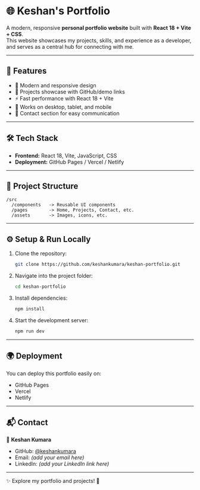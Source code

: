 # 🌐 Keshan's Portfolio

A modern, responsive **personal portfolio website** built with **React 18 + Vite + CSS**.  
This website showcases my projects, skills, and experience as a developer, and serves as a central hub for connecting with me.

---

## 🚀 Features
- 🎨 Modern and responsive design  
- 💼 Projects showcase with GitHub/demo links  
- ⚡ Fast performance with React 18 + Vite  
- 📱 Works on desktop, tablet, and mobile  
- 📧 Contact section for easy communication  

---

## 🛠️ Tech Stack
- **Frontend:** React 18, Vite, JavaScript, CSS  
- **Deployment:** GitHub Pages / Vercel / Netlify  

---

## 📂 Project Structure
```
/src
  /components   -> Reusable UI components
  /pages        -> Home, Projects, Contact, etc.
  /assets       -> Images, icons, etc.
```

---

## ⚙️ Setup & Run Locally
1. Clone the repository:
   ```bash
   git clone https://github.com/keshankumara/keshan-portfolio.git
   ```
2. Navigate into the project folder:
   ```bash
   cd keshan-portfolio
   ```
3. Install dependencies:
   ```bash
   npm install
   ```
4. Start the development server:
   ```bash
   npm run dev
   ```

---

## 🌍 Deployment
You can deploy this portfolio easily on:
- GitHub Pages  
- Vercel  
- Netlify  

---

## 📬 Contact
👤 **Keshan Kumara**  
- GitHub: [@keshankumara](https://github.com/keshankumara)  
- Email: *(add your email here)*  
- LinkedIn: *(add your LinkedIn link here)*  

---

✨ Explore my portfolio and projects! 🚀
